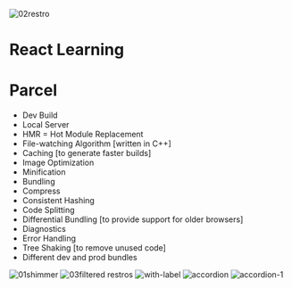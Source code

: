 ![02restro](https://github.com/thejayeshsoni/namaste-react/assets/67512410/49abe82e-98e8-489a-849c-d9704f21072c)
# React Learning

# Parcel
- Dev Build
- Local Server
- HMR = Hot Module Replacement
- File-watching Algorithm [written in C++]
- Caching [to generate faster builds]
- Image Optimization
- Minification
- Bundling
- Compress
- Consistent Hashing
- Code Splitting
- Differential Bundling [to provide support for older browsers]
- Diagnostics
- Error Handling
- Tree Shaking [to remove unused code]
- Different dev and prod bundles

![01shimmer](https://github.com/thejayeshsoni/namaste-react/assets/67512410/fac1140f-902c-4465-9b68-29228b33df0f)
![03filtered restros](https://github.com/thejayeshsoni/namaste-react/assets/67512410/3898c33e-cb03-4477-b33d-10b5a3dc60f1)
![with-label](https://github.com/thejayeshsoni/namaste-react/assets/67512410/d3d9c01d-dc0c-4c1d-817d-289105b3442d)
![accordion](https://github.com/thejayeshsoni/namaste-react/assets/67512410/8489ab14-bfe4-4dd1-9937-48df3baeae8c)
![accordion-1](https://github.com/thejayeshsoni/namaste-react/assets/67512410/46e1c6a7-9487-4b93-94f9-d2205c8de9a5)
